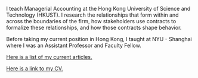 I teach Managerial Accounting at the Hong Kong University of Science and Technology (HKUST). I research the relationships that form within and across the boundaries of the firm, how stakeholders use contracts to formalize these relationships, and how those contracts shape behavior.

Before taking my current position in Hong Kong, I taught at NYU - Shanghai where I was an Assistant Professor and Faculty Fellow.

[Here is a list of my current articles.](https://arthurhowardmorris.github.io/categories/#articles)

[Here is a link to my CV.](https://github.com/ArthurHowardMorris/CV/blob/master/AM_CV.pdf)
